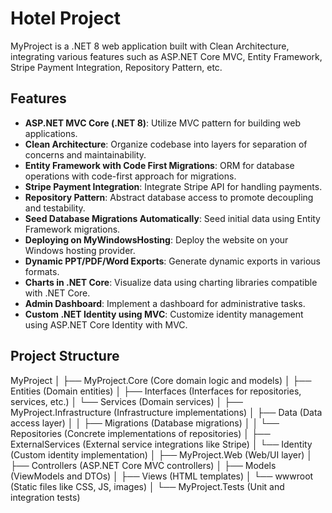 # Hotel Project

MyProject is a .NET 8 web application built with Clean Architecture, integrating various features such as ASP.NET Core MVC, Entity Framework, Stripe Payment Integration, Repository Pattern, etc.

## Features

- **ASP.NET MVC Core (.NET 8)**: Utilize MVC pattern for building web applications.
- **Clean Architecture**: Organize codebase into layers for separation of concerns and maintainability.
- **Entity Framework with Code First Migrations**: ORM for database operations with code-first approach for migrations.
- **Stripe Payment Integration**: Integrate Stripe API for handling payments.
- **Repository Pattern**: Abstract database access to promote decoupling and testability.
- **Seed Database Migrations Automatically**: Seed initial data using Entity Framework migrations.
- **Deploying on MyWindowsHosting**: Deploy the website on your Windows hosting provider.
- **Dynamic PPT/PDF/Word Exports**: Generate dynamic exports in various formats.
- **Charts in .NET Core**: Visualize data using charting libraries compatible with .NET Core.
- **Admin Dashboard**: Implement a dashboard for administrative tasks.
- **Custom .NET Identity using MVC**: Customize identity management using ASP.NET Core Identity with MVC.

## Project Structure

MyProject
│
├── MyProject.Core       (Core domain logic and models)
│   ├── Entities         (Domain entities)
│   ├── Interfaces       (Interfaces for repositories, services, etc.)
│   └── Services         (Domain services)
│
├── MyProject.Infrastructure    (Infrastructure implementations)
│   ├── Data            (Data access layer)
│   │   ├── Migrations  (Database migrations)
│   │   └── Repositories (Concrete implementations of repositories)
│   ├── ExternalServices  (External service integrations like Stripe)
│   └── Identity        (Custom identity implementation)
│
├── MyProject.Web        (Web/UI layer)
│   ├── Controllers     (ASP.NET Core MVC controllers)
│   ├── Models          (ViewModels and DTOs)
│   ├── Views           (HTML templates)
│   └── wwwroot         (Static files like CSS, JS, images)
│
└── MyProject.Tests      (Unit and integration tests)
